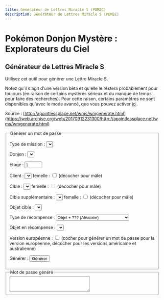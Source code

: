 ```yaml
---
title: Générateur de Lettres Miracle S (PDM2C)
description: Générateur de Lettres Miracle S (PDM2C)
---
```

# Pokémon Donjon Mystère : Explorateurs du Ciel
## Générateur de Lettres Miracle S
Utilisez cet outil pour générer une Lettre Miracle S.

Notez qu'il s'agit d'une version bêta et qu'elle le restera probablement pour toujours (en raison de certains mystères sérieux et du manque de temps pour faire des recherches). Pour cette raison, certains paramètres ne sont disponibles qu'avec le mode avancé, que vous pouvez activer [ici](https://testabsol.github.io/pokemonmysterydungeon/2s/wondermails?advanced=1).

Source : [http://apointlessplace.net/wms/wmgenerate.html](https://web.archive.org/web/20170912231300/http://apointlessplace.net/wms/wmgenerate.html)


<p id="advancedMode" style="display: none">
  <strong>Mode avancé activé</strong> : vous utilisez actuellement le mode avancé. Les donjons et les clients ne génèrent pas tous des mots de passe valides. Pour le désactiver, cliquez 
  <a href="https://testabsol.github.io/pokemonmysterydungeon/2s/wondermails">ici</a>.
</p>

<script type="text/javascript" src="/assets/js/tools/PMD2S/wmutils.js">
</script>
<script type="text/javascript" src="/assets/js/tools/PMD2S/wm.js">
</script>
<script type="text/javascript" src="/assets/js/tools/PMD2S/wmgenerate.js">
</script>
<script type="text/javascript" src="/assets/js/tools/PMD2S/sky_dungeon-fr.js">
</script>
<script type="text/javascript" src="/assets/js/tools/PMD2S/sky_item-fr.js">
</script>
<script type="text/javascript" src="/assets/js/tools/PMD2S/sky_poke-fr.js">
</script>
<script type="text/javascript">
  /**
		 * The purpose of this function is to properly initialize the generator.
		 * It will run on load by default unless the user is using IE6.
		 */
  function runInitialize() {
    WMSGen.advanced = (document.location.search.indexOf('advanced') != -1);
    WMSGen.setup($('genForm'));
  }
  // Run initialize by default.
  runOnLoad = runInitialize;
  // This is used in wm.js.
  function getOption(name) {
    switch(name) {
      default:
        return false;
        break;
    }
  }
  // Don't allow option setting on this page.
  function setOption(name, value) {
    return false;
  }
  let generatedThisSession = false;
  function doGenerate() {
    // Check for errors
    let errors = WMSGen.verify();
    if(errors.length == 0) {
      let code = WMSGen.generate();
      $('outputbox').value = code;
      // See how many people are actually using this thing...
      if(typeof(_gaq) != 'indéfini' && !generatedThisSession && (navigator.onLine || typeof(navigator.onLine) != 'boolean')) {
        if(typeof(_gaq.push) != 'indéfini) {
           _gaq.push(['_trackPageview', "/wms/generator/generated"]);
        generatedThisSession = true;
      }
    }
  }
  else {
    let errorStr = "";
    for(let i = 0; i < errors.length; ++i) {
      errorStr += " * " + errors[i] + "\n";
    }
    $('outputbox').value = errorStr;
  }
  }
</script>
<fieldset>
    <legend>Générer un mot de passe</legend>
    <p>
      <label for="missionTypeBox">Type de mission :
      </label>
      <select name="missionTypeBox" id="missionTypeBox" onchange="WMSGen.fillSubTypeList(); WMSGen.update()">
      </select>
      <span id="subType" style="display: none">
        <select name="missionSubTypeBox" id="missionSubTypeBox" onchange="WMSGen.update()">
        </select>
      </span>
    </p>
    <p>
      <label for="dungeonBox">Donjon :
      </label>
      <select id="dungeonBox" name="dungeonBox">
      </select>
    </p>
    <p>
      <label for="floor">Étage :
      </label>
      <input id="floor" name="floor" type="text" size="4" value="1">
    </p>
    <p>
      <label for="clientBox">Client :
      </label>
      <select name="clientBox" id="clientBox">
      </select>
      femelle : 
      <input type="checkbox" name="clientF" id="clientF" value="600"> (décocher pour mâle)
    </p>
    <p>
      <label for="targetBox">Cible :
      </label>
      <select name="targetBox" id="targetBox">
      </select>
      femelle : 
      <input type="checkbox" name="targetF" id="targetF" value="600" disabled=""> (décocher pour mâle)
    </p>
    <p id="target2">
      <label for="target2Box">Cible supplémentaire :
      </label>
      <select name="target2Box" id="target2Box">
      </select> femelle : 
      <input type="checkbox" name="target2F" id="target2F" value="600"> (décocher pour mâle)
    </p>
    <p>
      <label for="targetItemBox">Objet cible :
      </label>
      <select name="targetItemBox" id="targetItemBox">
      </select>
    </p>
    <p>
      <label for="rewardTypeBox">Type de récompense :
      </label>
      <select name="rewardTypeBox" id="rewardTypeBox" onchange="WMSGen.update()">
        <option value="0">Argent
        </option>
        <option value="1">Argent + ??? (Objet en récompense)
        </option>
        <option value="2">Objet
        </option>
        <option value="3" selected="selected">Objet + ??? (Aléatoire)
        </option>
        <option value="4">??? (Objet en récompense)
        </option>
        <option value="5">??? (Œuf)
        </option>
        <option value="6">??? (Recrutement du client)
        </option>
      </select>
    </p>
    <p>
      <label for="rewardItemBox">Objet en récompense :
      </label>
      <select name="rewardItemBox" id="rewardItemBox">
      </select>
    </p>
    <div id="advancedModeOnlyStuff" style="display: none">
      <p>
        <label for="flavorText">Type de texte :
        </label>
        <input id="flavorText" name="flavorText" type="text" value=""> (laisser vide pour l'automatique)
      </p>
      <p>
        <label for="specialFloor">Étage spécial :
        </label>
        <input id="specialFloor" name="specialFloor" type="text" value=""> (laisser vide pour l'automatique ; remplace même les étages spéciaux forcés !)
      </p>
    </div>
    <p>
      <label for="useEUswap">Version européenne :
      </label>
      <input type="checkbox" name="useEUswap" id="useEUswap" value="1"> (cocher pour générer un mot de passe pour la version européenne, décocher pour les versions américaine et australienne)
    </p>
    <p>
      <label for="generateBtn">Générer :
      </label>
      <input type="button" value="Générer" id="generateBtn" type="button" onclick="doGenerate(); return false" />
    </p>
</fieldset>
<fieldset>
  <legend>Mot de passe généré</legend>
  <textarea id="outputbox" rows="3" cols="30" readonly="readonly">
  </textarea>
</fieldset>